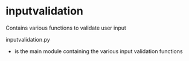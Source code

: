 # inputvalidation
Contains various functions to validate user input

inputvalidation.py
- is the main module containing the various input validation functions